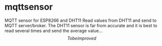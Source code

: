 # mqttsensor
MQTT sensor for ESP8266 and DHT11
Read values from DHT11 and send to MQTT server/broker. 
The DHT11 sensor is far from accurate and it is best to read several times and send the average value...
$$To be improved$$
